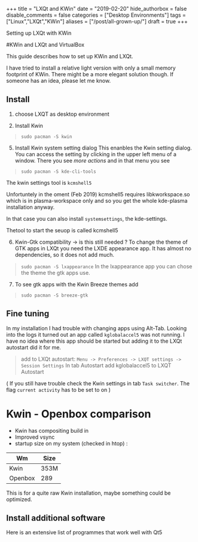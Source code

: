 +++
title = "LXQt and KWin"
date = "2019-02-20"
hide_authorbox = false
disable_comments = false
categories = ["Desktop Environments"]
tags = ["Linux","LXQt","KWin"]
aliases = ["/post/all-grown-up/"]
draft = true
+++


Setting up LXQt with KWin

<!--more-->


#KWin and LXQt and VirtualBox

This guide describes how to set up KWin and LXQt.

I have tried to install a relative light version with only a small memory footprint of KWin. There might be a more elegant solution though. If someone has an idea, please let me know.

## Install
1. choose LXQT as desktop environment

4. Install Kwin
> `sudo pacman -S kwin`

5. Install Kwin system setting dialog
This enanbles the Kwin setting dialog. You can access the setting by clicking in the upper left menu of a window. There you see *more actions* and in that menu you see
> `sudo pacman -S kde-cli-tools`

The kwin settings tool is `kcmshell5`

Unfortuntely in the oment (Feb 2019) kcmshell5 requires libkworkspace.so which is in plasma-workspace only and so you get the whole kde-plasma installation anyway.

In that case you can also install `systemsettings`,  the kde-settings.




Thetool to start the seuop is called kcmshell5

6. Kwin-Gtk compatibility -> is this still needed ?
To change the theme of GTK apps in LXQt you need the LXDE appearance app. It has almost no dependencies, so it does not add much.
> `sudo pacman -S lxappearance`
In the lxappearance app you can chose the theme the gtk apps use.
	
7. To see gtk apps with the Kwin Breeze themes add
> `sudo pacman -S breeze-gtk`

##  Fine tuning
In my installation I had trouble with changing apps using Alt-Tab. Looking into the logs it turned out an app called `kglobalaccel5` was not running. I have no idea where this app should be started but adding it to the LXQt autostart did it for me.
> add to LXQt autostart:
`Menu -> Preferences -> LXQT settings -> Session Settings`
> In tab Autostart add kglobalaccel5 to LXQT Autostart

 ( If you still have trouble check the  Kwin settings in tab `Task switcher`.  The flag `current activity` has to be set to on )

# Kwin - Openbox comparison

- Kwin has compositing build in
- Improved vsync
- startup size on my system (checked in htop) :

| Wm | Size |
| ---| ---  |
| Kwin | 353M |
| Openbox | 289 |

This is for a quite raw Kwin installation, maybe something could be optimized.

## Install additional software

Here is an extensive list of programmes that work well with Qt5

[](https://wiki.manjaro.org/index.php?title=List_of_Qt_Applications)